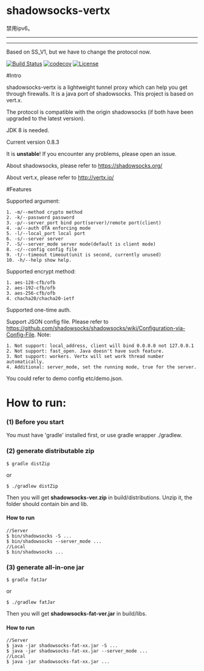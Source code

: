 shadowsocks-vertx
================

禁用ipv6。
***************************************************
***************************************************

Based on SS_V1, but we have to change the protocol now.

[![Build Status](https://travis-ci.org/Bestoa/shadowsocks-vertx.svg?branch=master)](https://travis-ci.org/Bestoa/shadowsocks-vertx)
[![codecov](https://codecov.io/gh/Bestoa/shadowsocks-vertx/branch/master/graph/badge.svg)](https://codecov.io/gh/Bestoa/shadowsocks-vertx)
[![License](http://img.shields.io/:license-apache-blue.svg?style=flat-square)](http://www.apache.org/licenses/LICENSE-2.0.html)

#Intro

shadowsocks-vertx is a lightweight tunnel proxy which can help you get through firewalls. It is a java port of shadowsocks. This project is based on vert.x.

The protocol is compatible with the origin shadowsocks (if both have been upgraded to the latest version).

JDK 8 is needed.

Current version 0.8.3

It is **unstable**! If you encounter any problems, please open an issue.

About shadowsocks, please refer to https://shadowsocks.org/

About vert.x, please refer to http://vertx.io/

#Features

Supported argument:

    1. -m/--method crypto method
    2. -k/--password password
    3. -p/--server_port bind port(server)/remote port(client)
    4. -a/--auth OTA enforcing mode
    5. -l/--local_port local port
    6. -s/--server server
    7. -S/--server_mode server mode(default is client mode)
    8. -c/--config config file
    9. -t/--timeout timeout(unit is second, currently unused)
    10. -h/--help show help.

Supported encrypt method:

    1. aes-128-cfb/ofb
    2. aes-192-cfb/ofb
    3. aes-256-cfb/ofb
    4. chacha20/chacha20-ietf

Supported one-time auth.

Support JSON config file. Please refer to https://github.com/shadowsocks/shadowsocks/wiki/Configuration-via-Config-File.
Note:

    1. Not support: local_address, client will bind 0.0.0.0 not 127.0.0.1
    2. Not support: fast_open. Java doesn't have such feature.
    3. Not support: workers. Vertx will set work thread number automatically.
    4. Additional: server_mode, set the running mode, true for the server.

You could refer to demo config etc/demo.json.

How to run:
===========
### (1) Before you start
You must have 'gradle' installed first, or use gradle wrapper ./gradlew.

### (2) generate distributable zip
```
$ gradle distZip
```
or
```
$ ./gradlew distZip
```

Then you will get **shadowsocks-ver.zip** in build/distributions.
Unzip it, the folder should contain bin and lib.

#### How to run
```
//Server
$ bin/shadowsocks -S ...
$ bin/shadowsocks --server_mode ...
//Local
$ bin/shadowsocks ...
```

### (3) generate all-in-one jar
```
$ gradle fatJar
```
or
```
$ ./gradlew fatJar
```


Then you will get **shadowsocks-fat-ver.jar** in build/libs.

#### How to run
```
//Server
$ java -jar shadowsocks-fat-xx.jar -S ...
$ java -jar shadowsocks-fat-xx.jar --server_mode ...
//Local
$ java -jar shadowsocks-fat-xx.jar ...
```

